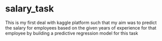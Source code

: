 # salary_task
This is my first deal with kaggle platform such that my aim was to predict the salary for employees based on the given  years of experience for that employee by building a predictive regression model for this task
